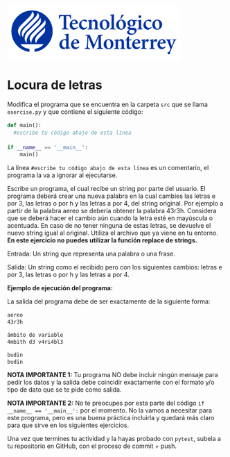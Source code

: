 ![Tec de Monterrey](../../images/logotecmty.png)
# Locura de letras

Modifica el programa que se encuentra en la carpeta `src` que se llama `exercise.py` y que contiene el siguiente código:

```python
def main():
  #escribe tu código abajo de esta línea

if __name__ == '__main__':
    main()
```

La línea `#escribe tu código abajo de esta línea` es un comentario, el programa la va a ignorar al ejecutarse.

Escribe un programa, el cual recibe un string por parte del usuario. El programa deberá crear una nueva palabra en la cual cambies las letras e por 3, las letras o por h y las letras a por 4, del string original. Por ejemplo a partir de la palabra aereo se debería obtener la palabra 43r3h. Considera que se deberá hacer el cambio aún cuando la letra esté en mayúscula o acentuada. En caso de no tener ninguna de estas letras, se devuelve el nuevo string igual al original. Utiliza el archivo que ya viene en tu entorno.
<b>En este ejercicio no puedes utilizar la función replace de strings.</b>

Entrada: 
Un string que representa una palabra o una frase. 

Salida: 
Un string como el recibido pero con los siguientes cambios: letras e por 3, las letras o por h y las letras a por 4.

**Ejemplo de ejecución del programa:**

La salida del programa debe de ser exactamente de la siguiente forma:

```
aereo
43r3h
```
```
ámbito de variable
4mbith d3 v4ri4bl3
```
```
budin
budin
```

**NOTA IMPORTANTE 1:** Tu programa NO debe incluir ningún mensaje para pedir los datos y la salida debe coincidir exactamente con el formato y/o tipo de dato que se te pide como salida.

**NOTA IMPORTANTE 2:** No te preocupes por esta parte del código `if __name__ == '__main__':` por el momento. No la vamos a necesitar para este programa, pero es una buena práctica incluirla y quedará más claro para que sirve en los siguientes ejercicios.

Una vez que termines tu actividad y la hayas probado con `pytest`, subela a tu repositorio en GitHub, con el proceso de commit + push.
